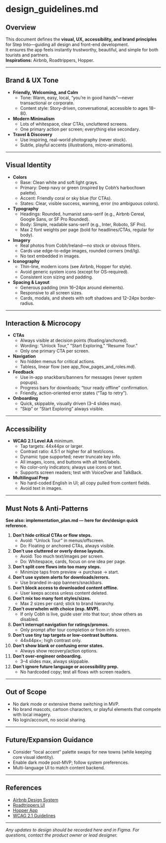 # design_guidelines.md

## Overview

This document defines the **visual, UX, accessibility, and brand principles** for Step Into—guiding all design and front-end development.  
It ensures the app feels instantly trustworthy, beautiful, and simple for both tourists and partners.  
**Inspirations:** Airbnb, Roadtrippers, Hopper.

---

## Brand & UX Tone

- **Friendly, Welcoming, and Calm**
    - Tone: Warm, easy, local, “you’re in good hands”—never transactional or corporate.
    - Content style: Story-driven, conversational, accessible to ages 18–80.
- **Modern Minimalism**
    - Lots of whitespace, clear CTAs, uncluttered screens.
    - One primary action per screen; everything else secondary.
- **Travel & Discovery**
    - Use inspiring, real-world photography (never stock).
    - Subtle, playful accents (illustrations, micro-animations).

---

## Visual Identity

- **Colors**
    - Base: Clean white and soft light grays.
    - Primary: Deep navy or green (inspired by Cobh’s harbor/town palette).
    - Accent: Friendly coral or sky blue (for CTAs).
    - States: Clear, visible success, warning, error (no ambiguous colors).
- **Typography**
    - Headings: Rounded, humanist sans-serif (e.g., Airbnb Cereal, Google Sans, or SF Pro Rounded).
    - Body: Simple, readable sans-serif (e.g., Inter, Roboto, SF Pro).
    - Max 2 font weights per page (bold for headlines/CTAs, regular for body).
- **Imagery**
    - Real photos from Cobh/Ireland—no stock or obvious filters.
    - Cards use edge-to-edge images, rounded corners (md/lg).
    - No text embedded in images.
- **Iconography**
    - Thin-line, modern icons (see Airbnb, Hopper for style).
    - Avoid generic system icons (except for OS-required).
    - Consistent icon sizing and padding.
- **Spacing & Layout**
    - Generous padding (min 16–24px around elements).
    - Responsive to all screen sizes.
    - Cards, modals, and sheets with soft shadows and 12–24px border-radius.

---

## Interaction & Microcopy

- **CTAs**
    - Always visible at decision points (floating/anchored).
    - Wording: “Unlock Tour,” “Start Exploring,” “Resume Tour.”
    - Only one primary CTA per screen.
- **Navigation**
    - No hidden menus for critical actions.
    - Tabless, linear flow (see app_flow_pages_and_roles.md).
- **Feedback**
    - Use in-app snackbars/banners for messages (never system popups).
    - Progress bars for downloads; “tour ready offline” confirmation.
    - Friendly, action-oriented error states (“Tap to retry”).
- **Onboarding**
    - Quick, skippable, visually driven (3–4 slides max).
    - “Skip” or “Start Exploring” always visible.

---

## Accessibility

- **WCAG 2.1 Level AA** minimum.
    - Tap targets: 44x44px or larger.
    - Contrast ratio: 4.5:1 or higher for all text/icons.
    - Dynamic type supported; never truncate key info.
    - All images, icons, and buttons with alt text/labels.
    - No color-only indicators; always use icons or text.
    - Supports screen readers; test with VoiceOver and TalkBack.
- **Multilingual Prep**
    - No hard-coded English in UI; all copy pulled from content fields.
    - Avoid text in images.

---

## Must Nots & Anti-Patterns

**See also: implementation_plan.md — here for dev/design quick reference.**

1. **Don’t hide critical CTAs or flow steps.**
    - Avoid: “Unlock Tour” in menus/offscreen.  
    - Do: Floating or anchored CTAs, always visible.
2. **Don’t use cluttered or overly dense layouts.**
    - Avoid: Too much text/images per screen.  
    - Do: Whitespace, cards, focus on one idea per page.
3. **Don’t split core flows into too many steps.**
    - Minimize taps from preview → purchase → start.
4. **Don’t use system alerts for downloads/errors.**
    - Use branded in-app banners/snackbars.
5. **Don’t block access to downloaded content offline.**
    - User keeps access unless content deleted.
6. **Don’t mix too many font styles/sizes.**
    - Max 2 sizes per card; stick to brand hierarchy.
7. **Don’t overwhelm with choice (esp. MVP).**
    - If only Cobh is live, guide user into that tour; show others as disabled.
8. **Don’t interrupt navigation for ratings/promos.**
    - Only prompt after tour completion or from info screen.
9. **Don’t use tiny tap targets or low-contrast buttons.**
    - 44x44px+; high contrast only.
10. **Don’t show blank or confusing error states.**
    - Always show recovery/action options.
11. **Don’t over-engineer onboarding.**
    - 3–4 slides max, always skippable.
12. **Don’t ignore future language or accessibility prep.**
    - No hardcoded copy; test all flows with screen readers.

---

## Out of Scope

- No dark mode or extensive theme switching in MVP.
- No brand mascots, cartoon characters, or playful elements that compete with local imagery.
- No login/account, no social sharing.

---

## Future/Expansion Guidance

- Consider “local accent” palette swaps for new towns (while keeping core visual identity).
- Enable dark mode post-MVP; follow system preferences.
- Multi-language UI to match content backend.

---

## References

- [Airbnb Design System](https://airbnb.design/)
- [Roadtrippers UI](https://roadtrippers.com/)
- [Hopper App](https://www.hopper.com/)
- [WCAG 2.1 Guidelines](https://www.w3.org/WAI/WCAG21/quickref/)

---

*Any updates to design should be recorded here and in Figma. For questions, contact the product owner or lead designer.*

